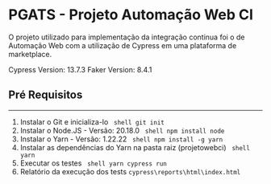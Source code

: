 # PGATS - Projeto Automação Web CI

O projeto utilizado para implementação da integração continua foi o de Automação Web com a utilização de Cypress em uma plataforma de marketplace.

Cypress Version: 13.7.3
Faker Version: 8.4.1

## Pré Requisitos

---

1.  Instalar o Git e inicializa-lo
    ` shell git init`
2.  Instalar o Node.JS - Versão: 20.18.0
    ` shell npm install node`
3.  Instalar o Yarn - Versão: 1.22.22
    ` shell npm install -g yarn`
4.  Instalar as dependências do Yarn na pasta raiz (projetowebci)
    ` shell yarn`
5.  Executar os testes
    ` shell yarn cypress run`
6.  Relatório da execução dos tests `cypress\reports\html\index.html`
